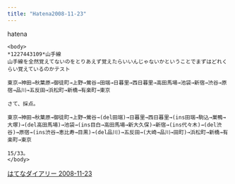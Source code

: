 ```yaml
---
title: "Hatena2008-11-23"
---
```


hatena

```
<body>
*1227443109*山手線
山手線を全然覚えてないのをとりあえず覚えたらいいんじゃないかということでまずはどれくらい覚えているのかテスト

東京→神田→秋葉原→御徒町→上野→鶯谷→田端→日暮里→西日暮里→高田馬場→池袋→新宿→渋谷→原宿→品川→五反田→浜松町→新橋→有楽町→東京

さて、採点。

東京→神田→秋葉原→御徒町→上野→鶯谷→(del田端)→日暮里→西日暮里→(ins田端→駒込→巣鴨→大塚)→(del高田馬場)→池袋→(ins目白→高田馬場→新大久保)→新宿→(ins代々木)→(del渋谷)→原宿→(ins渋谷→恵比寿→目黒)→(del品川)→五反田→(大崎→品川→田町)→浜松町→新橋→有楽町→東京

15/33。
</body>
```


[はてなダイアリー 2008-11-23](https://nishiohirokazu.hatenadiary.org/archive/2008/11/23)